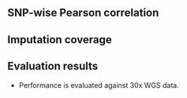 ## SNP-wise Pearson correlation

## Imputation coverage

## Evaluation results

- Performance is evaluated against 30x WGS data.